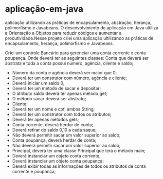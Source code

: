 # aplicação-em-java
aplicação  utilizando as práticas de encapsulamento, abstração, herança, polimorfismo e Javabeans.
O desenvolvimento de aplicação em Java ultiliza a Orientação a Objetos para reduzir
códigos e aumentar a produtividade.Nesse projeto criei uma aplicação ultilizando as práticas de encapsulamento, herança, polimorfismo e Javabeans.

Criei um controle Bancário para gerenciar uma conta corrente e conta poupança. Onde deverá ter as seguintes classes:
Conta que deverá ser abstrata e toda a conta possui número, agência, cliente e saldo;
- Número da conta e agência deverá ser maior que 0;
- Deverá ter um construtor com número, agência e cliente;
- Deverá iniciar um saldo 0;
- Deverá ter um método de sacar e depositar;
- O atributo saldo deverá ter apenas método get;
- O método sacar deverá ser abstrato;
- Cliente:
- Deverá ter um nome e cpf, ambos String;
- Deverá ter um construtor com todos os atributos;
- Deverá ter apenas métodos gets;
- Conta corrente, deverá herdar de conta;
- Deverá retirar do saldo 0,10 a cada saque;
- Não deverá permitir sacar um valor superior ao saldo;
- Conta poupança, deverá herdar de conta;
- Não deverá permitir sacar um valor superior ao saldo;
- Principal, deverá ter uma classe Principal que terá o método main;
- Deverá instanciar um objeto conta corrente;
- Deverá instanciar um objeto conta poupança;
- Deverá exibir todas as informações de todos os atributos de conta corrente e poupança;
